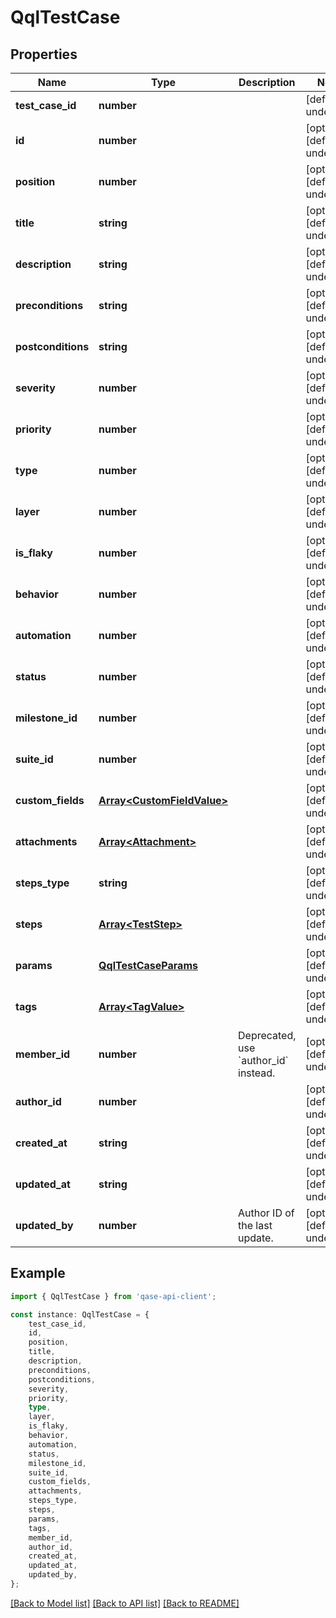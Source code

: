 # QqlTestCase


## Properties

Name | Type | Description | Notes
------------ | ------------- | ------------- | -------------
**test_case_id** | **number** |  | [default to undefined]
**id** | **number** |  | [optional] [default to undefined]
**position** | **number** |  | [optional] [default to undefined]
**title** | **string** |  | [optional] [default to undefined]
**description** | **string** |  | [optional] [default to undefined]
**preconditions** | **string** |  | [optional] [default to undefined]
**postconditions** | **string** |  | [optional] [default to undefined]
**severity** | **number** |  | [optional] [default to undefined]
**priority** | **number** |  | [optional] [default to undefined]
**type** | **number** |  | [optional] [default to undefined]
**layer** | **number** |  | [optional] [default to undefined]
**is_flaky** | **number** |  | [optional] [default to undefined]
**behavior** | **number** |  | [optional] [default to undefined]
**automation** | **number** |  | [optional] [default to undefined]
**status** | **number** |  | [optional] [default to undefined]
**milestone_id** | **number** |  | [optional] [default to undefined]
**suite_id** | **number** |  | [optional] [default to undefined]
**custom_fields** | [**Array&lt;CustomFieldValue&gt;**](CustomFieldValue.md) |  | [optional] [default to undefined]
**attachments** | [**Array&lt;Attachment&gt;**](Attachment.md) |  | [optional] [default to undefined]
**steps_type** | **string** |  | [optional] [default to undefined]
**steps** | [**Array&lt;TestStep&gt;**](TestStep.md) |  | [optional] [default to undefined]
**params** | [**QqlTestCaseParams**](QqlTestCaseParams.md) |  | [optional] [default to undefined]
**tags** | [**Array&lt;TagValue&gt;**](TagValue.md) |  | [optional] [default to undefined]
**member_id** | **number** | Deprecated, use &#x60;author_id&#x60; instead. | [optional] [default to undefined]
**author_id** | **number** |  | [optional] [default to undefined]
**created_at** | **string** |  | [optional] [default to undefined]
**updated_at** | **string** |  | [optional] [default to undefined]
**updated_by** | **number** | Author ID of the last update. | [optional] [default to undefined]

## Example

```typescript
import { QqlTestCase } from 'qase-api-client';

const instance: QqlTestCase = {
    test_case_id,
    id,
    position,
    title,
    description,
    preconditions,
    postconditions,
    severity,
    priority,
    type,
    layer,
    is_flaky,
    behavior,
    automation,
    status,
    milestone_id,
    suite_id,
    custom_fields,
    attachments,
    steps_type,
    steps,
    params,
    tags,
    member_id,
    author_id,
    created_at,
    updated_at,
    updated_by,
};
```

[[Back to Model list]](../README.md#documentation-for-models) [[Back to API list]](../README.md#documentation-for-api-endpoints) [[Back to README]](../README.md)
